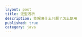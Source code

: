 ```yaml
---
layout: post
title: 泛型浅析
description: 能解决什么问题？怎么使用
published: true
category: java
---
```











































[NingG]:    http://ningg.github.com  "NingG"










